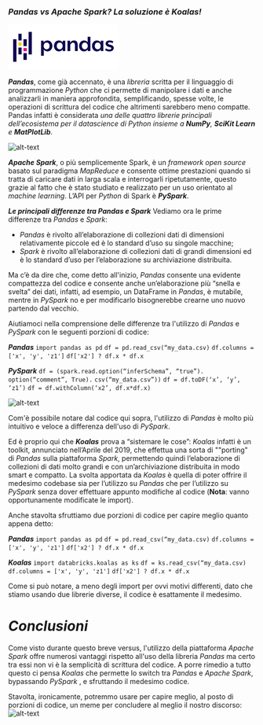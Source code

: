 ### _Pandas vs Apache Spark? La soluzione è **Koalas**!_


![alt-text](pandas.png "Pandas")

**_Pandas_**, come già accennato, è una _libreria_ scritta per il linguaggio di programmazione _Python_ che ci permette di manipolare i dati e anche analizzarli in maniera approfondita, semplificando, spesse volte, le operazioni di scrittura del codice che altrimenti sarebbero meno compatte.
Pandas infatti è considerata _una delle quattro librerie principali dell’ecosistema per il datascience di Python insieme a **NumPy**, **SciKit Learn** e **MatPlotLib**_.



![alt-text](C:\Users\Matteuzzo\Documents\GitHub\Pandas-vs-Apache-Spark-vs-Koalas\apache-spark-copertina.png "Apache Spark")

**_Apache Spark_**, o più semplicemente Spark, è un _framework open source_ basato sul paradigma _MapReduce_ e consente ottime prestazioni quando si tratta di caricare dati in larga scala e interrogarli ripetutamente, questo grazie al fatto che è stato studiato e realizzato per un uso orientato al _machine learning_.
L’API per _Python_ di Spark è **_PySpark_**.


**_Le principali differenze tra Pandas e Spark_**
Vediamo ora le prime differenze tra _Pandas_ e _Spark_:
- _Pandas_ è rivolto all’elaborazione di collezioni dati di dimensioni relativamente piccole ed è lo standard d’uso su singole macchine;
- _Spark_ è rivolto all’elaborazione di collezioni dati di grandi dimensioni ed è lo standard d’uso per l’elaborazione su archiviazione distribuita.

Ma c’è da dire che, come detto all'inizio, _Pandas_ consente una evidente compattezza del codice e consente anche un’elaborazione più “snella e svelta” dei dati, infatti, ad esempio, un DataFrame in _Pandas_, è mutabile, mentre in _PySpark_ no e per modificarlo bisognerebbe crearne uno nuovo partendo dal vecchio.

Aiutiamoci nella comprensione delle differenze tra l'utilizzo di _Pandas_ e _PySpark_ con le seguenti porzioni di codice:

**_Pandas_**
```import pandas as pd```
```df = pd.read_csv(“my_data.csv)```
```df.columns = ['x', 'y', 'z1']```
```df['x2'] ? df.x * df.x```


**_PySpark_**
`````df = (spark.read.option(“inferSchema”, “true”).`````
`````option(“comment”, True).`````
`````csv(“my_data.csv”))`````
```df = df.toDF(‘x’, ‘y’, ‘z1’)```
```df = df.withColumn(‘x2’, df.x*df.x)```



![alt-text](C:\Users\Matteuzzo\Documents\GitHub\Pandas-vs-Apache-Spark-vs-Koalas\koalas-logo.png "Koalas")

Com'è possibile notare dal codice qui sopra, l'utilizzo di _Pandas_ è molto più intuitivo e veloce a differenza dell'uso di _PySpark_.

Ed è proprio qui che **_Koalas_** prova a “sistemare le cose”: _Koalas_ infatti è un toolkit, annunciato nell’Aprile del 2019, che effettua una sorta di ""porting" di _Pandas_ sulla piattaforma _Spark_, permettendo quindi l’elaborazione di collezioni di dati molto grandi e con un’archiviazione distribuita in modo smart e compatto.
La svolta apportata da _Koalas_ è quella di poter offrire il medesimo codebase sia per l’utilizzo su _Pandas_ che per l’utilizzo su _PySpark_ senza dover effettuare appunto modifiche al codice (**Nota**: vanno opportunamente modificate le import).

Anche stavolta sfruttiamo due porzioni di codice per capire meglio quanto appena detto:

**_Pandas_**
```import pandas as pd```
```df = pd.read_csv(“my_data.csv)```
```df.columns = ['x', 'y', 'z1']```
```df['x2'] ? df.x * df.x```

**_Koalas_**
```import databricks.koalas as ks```
```df = ks.read_csv(“my_data.csv)```
```df.columns = ['x', 'y', 'z1']```
```df['x2'] ? df.x * df.x```

Come si può notare, a meno degli import per ovvi motivi differenti, dato che stiamo usando due librerie diverse, il codice è esattamente il medesimo.


# _Conclusioni_
Come visto durante questo breve versus, l'utilizzo della piattaforma _Apache Spark_ offre numerosi vantaggi rispetto all'uso della libreria _Pandas_ ma certo tra essi non vi è la semplicità di scrittura del codice.
A porre rimedio a tutto questo ci pensa _Koalas_ che permette lo switch tra _Pandas_ e _Apache Spark_, bypassando _PySpark_ , e sfruttando il medesimo codice.

Stavolta, ironicamente, potremmo usare per capire meglio, al posto di porzioni di codice, un meme per concludere al meglio il nostro discorso:
![alt-text](C:\Users\Matteuzzo\Documents\GitHub\Pandas-vs-Apache-Spark-vs-Koalas\meme_Pandas_Spark_Koalas.png "Meme_Conclusivo")
